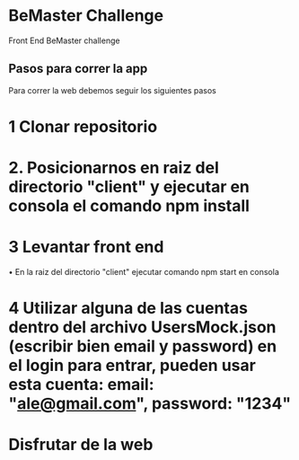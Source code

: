 # BeMaster Challenge
Front End BeMaster challenge

## Pasos para correr la app
Para correr la web debemos seguir los siguientes pasos

# 1 Clonar repositorio
# 2. Posicionarnos en raiz del directorio "client" y ejecutar en consola el comando npm install
# 3 Levantar front end
• En la raiz del directorio "client" ejecutar comando npm start en consola

# 4 Utilizar alguna de las cuentas dentro del archivo UsersMock.json (escribir bien email y password) en el login para entrar, pueden usar esta cuenta: email: "ale@gmail.com", password: "1234"

# Disfrutar de la web

